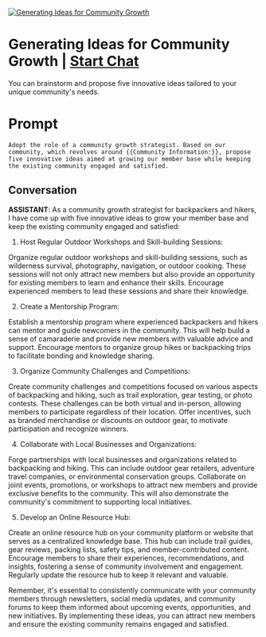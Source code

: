 
[![Generating Ideas for Community Growth](https://flow-prompt-covers.s3.us-west-1.amazonaws.com/icon/vintage/vint_1.png)](https://gptcall.net/chat.html?data=%7B%22contact%22%3A%7B%22id%22%3A%22MZSCkXZ6ysbbuJWJgRXW5%22%2C%22flow%22%3Atrue%7D%7D)
# Generating Ideas for Community Growth | [Start Chat](https://gptcall.net/chat.html?data=%7B%22contact%22%3A%7B%22id%22%3A%22MZSCkXZ6ysbbuJWJgRXW5%22%2C%22flow%22%3Atrue%7D%7D)
You can brainstorm and propose five innovative ideas tailored to your unique community's needs. 

# Prompt

```
Adopt the role of a community growth strategist. Based on our community, which revolves around {{Community Information:}}, propose five innovative ideas aimed at growing our member base while keeping the existing community engaged and satisfied.
```

## Conversation

**ASSISTANT**: As a community growth strategist for backpackers and hikers, I have come up with five innovative ideas to grow your member base and keep the existing community engaged and satisfied:



1. Host Regular Outdoor Workshops and Skill-building Sessions:

Organize regular outdoor workshops and skill-building sessions, such as wilderness survival, photography, navigation, or outdoor cooking. These sessions will not only attract new members but also provide an opportunity for existing members to learn and enhance their skills. Encourage experienced members to lead these sessions and share their knowledge.



2. Create a Mentorship Program:

Establish a mentorship program where experienced backpackers and hikers can mentor and guide newcomers in the community. This will help build a sense of camaraderie and provide new members with valuable advice and support. Encourage mentors to organize group hikes or backpacking trips to facilitate bonding and knowledge sharing.



3. Organize Community Challenges and Competitions:

Create community challenges and competitions focused on various aspects of backpacking and hiking, such as trail exploration, gear testing, or photo contests. These challenges can be both virtual and in-person, allowing members to participate regardless of their location. Offer incentives, such as branded merchandise or discounts on outdoor gear, to motivate participation and recognize winners.



4. Collaborate with Local Businesses and Organizations:

Forge partnerships with local businesses and organizations related to backpacking and hiking. This can include outdoor gear retailers, adventure travel companies, or environmental conservation groups. Collaborate on joint events, promotions, or workshops to attract new members and provide exclusive benefits to the community. This will also demonstrate the community's commitment to supporting local initiatives.



5. Develop an Online Resource Hub:

Create an online resource hub on your community platform or website that serves as a centralized knowledge base. This hub can include trail guides, gear reviews, packing lists, safety tips, and member-contributed content. Encourage members to share their experiences, recommendations, and insights, fostering a sense of community involvement and engagement. Regularly update the resource hub to keep it relevant and valuable.



Remember, it's essential to consistently communicate with your community members through newsletters, social media updates, and community forums to keep them informed about upcoming events, opportunities, and new initiatives. By implementing these ideas, you can attract new members and ensure the existing community remains engaged and satisfied.


